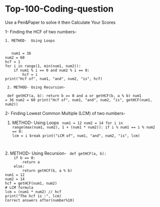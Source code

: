 # Top-100-Coding-question
<p>Use a Pen&Paper to solve it then Calculate Your Scores </p>

1- Finding the HCF of two numbers-
    
    1. METHOD-  Using Loops
<code> 
   num1 = 36
num2 = 60
hcf = 1
for i in range(1, min(num1, num2)):
    if num1 % i == 0 and num2 % i == 0:
        hcf = i
print("Hcf of", num1, "and", num2, "is", hcf)
</code>

     2. METHOD- Using Recursion-
<code> def getHCF(a, b):
    return b == 0 and a or getHCF(b, a % b)
num1 = 36
num2 = 60
print("Hcf of", num1, "and", num2, "is", getHCF(num1, num2))  </code>

2- Finding Lowest Common Multiple (LCM) of two numbers-
   
   1. METHOD- Using Loops
    <code> 
  num1 = 12
num2 = 14
for i in range(max(num1, num2), 1 + (num1 * num2)):
    if i % num1 == i % num2 == 0:
        lcm = i
        break
print("LCM of", num1, "and", num2, "is", lcm)
</code>
   2. METHOD- Using Recursion-
<code> def getHCF(a, b):
    if b == 0:
        return a
    else:
        return getHCF(b, a % b)
num1 = 12
num2 = 14
hcf = getHCF(num1, num2)
# LCM formula
lcm = (num1 * num2) // hcf
print("The hcf is :", lcm)
<span>Correct answers after(number%10)</span>


